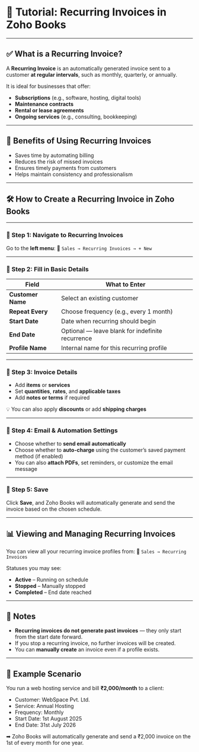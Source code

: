 # 🔁 **Tutorial: Recurring Invoices in Zoho Books**

---

## ✅ What is a Recurring Invoice?

A **Recurring Invoice** is an automatically generated invoice sent to a customer **at regular intervals**, such as monthly, quarterly, or annually.

It is ideal for businesses that offer:

- **Subscriptions** (e.g., software, hosting, digital tools)
- **Maintenance contracts**
- **Rental or lease agreements**
- **Ongoing services** (e.g., consulting, bookkeeping)

---

## 🎯 Benefits of Using Recurring Invoices

- Saves time by automating billing
- Reduces the risk of missed invoices
- Ensures timely payments from customers
- Helps maintain consistency and professionalism

---

## 🛠️ How to Create a Recurring Invoice in Zoho Books

---

### 🔹 Step 1: Navigate to Recurring Invoices

Go to the **left menu**:
📍 `Sales → Recurring Invoices → + New`

---

### 🔹 Step 2: Fill in Basic Details

| Field             | What to Enter                                    |
| ----------------- | ------------------------------------------------ |
| **Customer Name** | Select an existing customer                      |
| **Repeat Every**  | Choose frequency (e.g., every 1 month)           |
| **Start Date**    | Date when recurring should begin                 |
| **End Date**      | Optional — leave blank for indefinite recurrence |
| **Profile Name**  | Internal name for this recurring profile         |

---

### 🔹 Step 3: Invoice Details

- Add **items** or **services**
- Set **quantities**, **rates**, and **applicable taxes**
- Add **notes or terms** if required

💡 You can also apply **discounts** or add **shipping charges**

---

### 🔹 Step 4: Email & Automation Settings

- Choose whether to **send email automatically**
- Choose whether to **auto-charge** using the customer’s saved payment method (if enabled)
- You can also **attach PDFs**, set reminders, or customize the email message

---

### 🔹 Step 5: Save

Click **Save**, and Zoho Books will automatically generate and send the invoice based on the chosen schedule.

---

## 📊 Viewing and Managing Recurring Invoices

You can view all your recurring invoice profiles from:
📍 `Sales → Recurring Invoices`

Statuses you may see:

- **Active** – Running on schedule
- **Stopped** – Manually stopped
- **Completed** – End date reached

---

## 🧠 Notes

- **Recurring invoices do not generate past invoices** — they only start from the start date forward.
- If you stop a recurring invoice, no further invoices will be created.
- You can **manually create** an invoice even if a profile exists.

---

## 🧪 Example Scenario

You run a web hosting service and bill **₹2,000/month** to a client:

- Customer: WebSpace Pvt. Ltd.
- Service: Annual Hosting
- Frequency: Monthly
- Start Date: 1st August 2025
- End Date: 31st July 2026

➡ Zoho Books will automatically generate and send a ₹2,000 invoice on the 1st of every month for one year.
